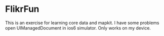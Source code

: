 FlikrFun
========
This is an exercise for learning core data and mapkit. 
I have some problems open UIManagedDocument in ios6 simulator. Only works on my device. 
